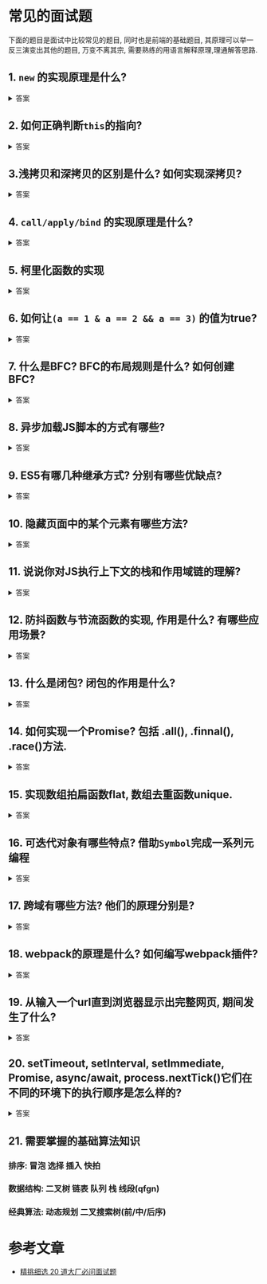 # 常见的面试题
下面的题目是面试中比较常见的题目, 同时也是前端的基础题目, 其原理可以举一反三演变出其他的题目, 万变不离其宗, 需要熟练的用语言解释原理,理通解答思路.

## 1. `new` 的实现原理是什么?
<details>
<summary>答案</summary>

1. 创建一个空对象
2. 把构造函数的原型设置在空对象的原型链上
3. 构造函数call调用空对象, 把参数传进去
4. 如果构造函数返回对象或函数,则返回其返回值, 否则返回第一步创建的新对象.
</details>

## 2. 如何正确判断`this`的指向?
<details>
<summary>答案</summary>

函数内部`this`的指向与上下文有关, 简单来说谁调用函数, 函数内部的`this`就指向谁

1. 明确调用  
    eg: call/apply/bind 等调用方式
2. 隐式调用  
    eg: obj.fn() 
3. new调用  
    eg: this永远指向实例, 优先级最高
4. 默认调用  
    eg: var fn = obj.fn ;  this指向全局
</details>

## 3.浅拷贝和深拷贝的区别是什么? 如何实现深拷贝?
<details>
<summary>答案</summary>

- 浅拷贝: 只拷贝基本类型, 复杂类型会引用原来的值, 

- 深拷贝: 需要考虑以下问题

    1. 基本类型和引用类型(对象)区分处理
    2. 使用weakMap作为哈希处理对象循环引用的问题
    3. 处理引用类型的时候,需要new 实例的构造函数
    4. 处理函数的时候需要把函数变成字符串,用正则找出函数正文
</details>

## 4. `call/apply/bind` 的实现原理是什么?
<details>
<summary>答案</summary>

- call/apply  
    借助隐式绑定的规则, 把函数设置在context对象(context.fn)上, 再调用完之后再删除该属性
- bind  
    bind有个特例, 需要考虑new调用的时候, bind函数的效果将不会生效  
    ```javascript
        return function bindFn(){
            if(this instanceof bindFn) {    // 当this的构造函数是bindFn时说明是通过new调用.
            }
        }
    ```
</details>

## 5. 柯里化函数的实现
<details>
<summary>答案</summary>

- 方式: 可以通过添加`toString/valueOf`方法, 需要取值的时候便调用该方法
- 作用: 函数复用; 延迟执行
</details>

## 6. 如何让`(a == 1 & a == 2 && a == 3)` 的值为true?
<details>
<summary>答案</summary>

1. 在对象上添加`[Symbol.toPrimitive]` 函数, 用于返回基本类型(必须是基本类型否则保持)
2. 在对象上设置 `valueOf` 方法 或者 `toString` 方法(字符串类型时这个优先度高)
3. 数据劫持: `Proxy` / `Object.definedProperty`
4. 利用数组的特性: `toString` 会执行 `join` 方法, 把`join`方法设置为`shift`方法, [1,2,3].shift()
</details>

## 7. 什么是BFC? BFC的布局规则是什么? 如何创建BFC?
<details>
<summary>答案</summary>

如何创建BFC?
1. 根元素
2. 浮动元素
3. postion 为 absolute 或 fixed
4. overflow 不为 visiable 的块元素
5. display 为 inline-block, table-cell, table-caption时

BFC的应用
- 防止`margin`重复
- 清除内部浮动, 防止高度坍塌
- 自适应多栏布局
</details>

## 8. 异步加载JS脚本的方式有哪些?
<details>
<summary>答案</summary>

1. defer: dom结构生成后 & 其他脚本执行完 & 在onload执行前运行,按顺序执行
2. async: 一旦异步下载完, 渲染引擎会中断渲染
3. 动态创建script标签
4. 通过XHR请求标签后, 以文本的形式通过eval(...)来执行脚本
</details>

## 9. ES5有哪几种继承方式? 分别有哪些优缺点?
<details>
<summary>答案</summary>

1. 原型链继承: new 一个父类, 设置在子类的原型链上
2. 构造函数继承: 在子类构造函数上call父类
3. 组合继承: 既设置原型链, 又在构造函数上call父类
4. 原型式继承: 直接把已有对象设置在空构造函数上的原型, 通过空构造函数直接new 实例
5. 寄生式继承: 在原型式继承的基础上, 在工厂函数内设置子类的方法/属性
6. 组合寄生继承: 借用父类的原型进行原型式继承得到子类的原型对象, 又借用构造函数继承来设置属性
</details>

## 10. 隐藏页面中的某个元素有哪些方法?
<details>
<summary>答案</summary>

1. 
2. 
3. 
4. 
</details>

## 11. 说说你对JS执行上下文的栈和作用域链的理解?
<details>
<summary>答案</summary>

1. 
2. 
3. 
4. 
</details>

## 12. 防抖函数与节流函数的实现, 作用是什么? 有哪些应用场景?
<details>
<summary>答案</summary>

1. 
2. 
3. 
4. 
</details>

## 13. 什么是闭包? 闭包的作用是什么?
<details>
<summary>答案</summary>

1. 
2. 
3. 
4. 
</details>

## 14. 如何实现一个Promise? 包括 .all(), .finnal(), .race()方法.
<details>
<summary>答案</summary>

1. 
2. 
3. 
4. 
</details>

## 15. 实现数组拍扁函数flat, 数组去重函数unique.
<details>
<summary>答案</summary>

1. 
2. 
3. 
4. 
</details>

## 16. 可迭代对象有哪些特点? 借助`Symbol`完成一系列元编程
<details>
<summary>答案</summary>

1. 
2. 
3. 
4. 
</details>

## 17. 跨域有哪些方法? 他们的原理分别是?
<details>
<summary>答案</summary>

1. 
2. 
3. 
4. 
</details>

## 18. webpack的原理是什么? 如何编写webpack插件?
<details>
<summary>答案</summary>

1. 
2. 
3. 
4. 
</details>

## 19. 从输入一个url直到浏览器显示出完整网页, 期间发生了什么?
<details>
<summary>答案</summary>

1. 
2. 
3. 
4. 
</details>

## 20. setTimeout, setInterval, setImmediate, Promise, async/await, process.nextTick()它们在不同的环境下的执行顺序是怎么样的?
<details>
<summary>答案</summary>

1. 
2. 
3. 
4. 
</details>

## 21. 需要掌握的基础算法知识

### 排序: 冒泡 选择 插入 快拍
### 数据结构: 二叉树 链表 队列 栈 线段(qfgn)
### 经典算法: 动态规划 二叉搜索树(前/中/后序)

# 参考文章
- [精挑细选 20 道大厂必问面试题](https://mp.weixin.qq.com/s?__biz=MzA4Nzg0MDM5Nw==&mid=2247484789&idx=1&sn=3c0dbbad6082f657c6b2ed093f8502d9&chksm=90320697a7458f813f3c6447eeb3f905dda059676950dcf183ba78c96e76c1b7c3f3934e1408&scene=90&xtrack=1&sessionid=1583284758&subscene=93&clicktime=1583284759&ascene=56&devicetype=iOS12.3.1&version=17000b23&nettype=WIFI&abtest_cookie=AAACAA%3D%3D&lang=zh_TW&fontScale=100&exportkey=AQAPL17mfm3b3ijK6Zsro1c%3D&pass_ticket=IaCEhlUuhK3NRhb893X0uj01MlWiJdo9JcJZFoNOQSGJOtWHnbSvG6QM4lr8dAlY&wx_header=1)